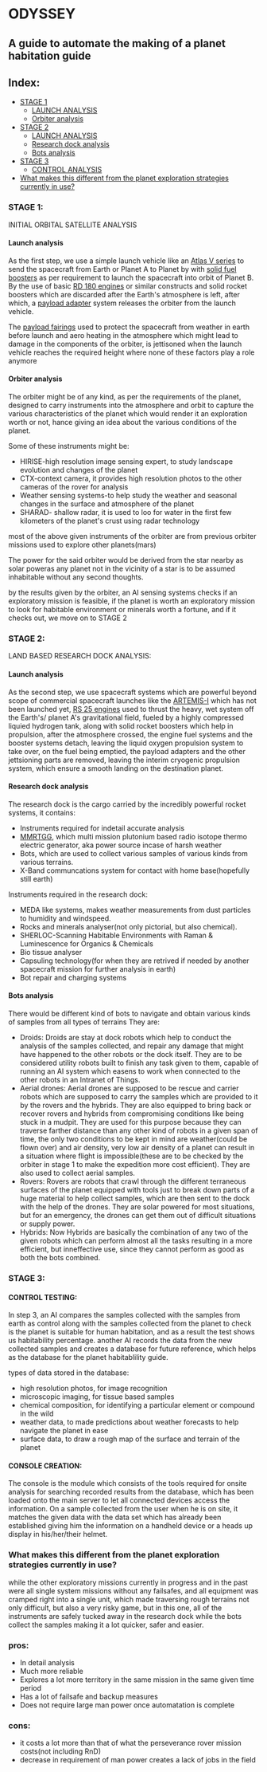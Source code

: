 # ODYSSEY
## A guide to automate the making of a planet habitation guide

## Index:
* [STAGE 1](https://github.com/NaveenManoharan22/ODYSSEY/edit/main/README.md#stage-1)
  * [LAUNCH ANALYSIS](https://github.com/NaveenManoharan22/ODYSSEY/edit/main/README.md#launch-analysis)
  * [Orbiter analysis](https://github.com/NaveenManoharan22/ODYSSEY/edit/main/README.md#orbiter-analysis)
* [STAGE 2](https://github.com/NaveenManoharan22/ODYSSEY/edit/main/README.md#stage-2)
  * [LAUNCH ANALYSIS](https://github.com/NaveenManoharan22/ODYSSEY/edit/main/README.md#launch-analysis-1) 
  * [Research dock analysis](https://github.com/NaveenManoharan22/ODYSSEY/edit/main/README.md#research-dock-analysis)
  * [Bots analysis](https://github.com/NaveenManoharan22/ODYSSEY/edit/main/README.md#bots-analysis)
* [STAGE 3](https://github.com/NaveenManoharan22/ODYSSEY/edit/main/README.md#stage-3)
  * [CONTROL ANALYSIS](https://github.com/NaveenManoharan22/ODYSSEY/edit/main/README.md#control-testing)
* [What makes this different from the planet exploration strategies currently in use?](https://github.com/NaveenManoharan22/ODYSSEY/edit/main/README.md#what-makes-this-different-from-the-planet-exploration-strategies-currently-in-use)

### STAGE 1:
INITIAL ORBITAL SATELLITE ANALYSIS
#### Launch analysis
As the first step, we use a simple launch vehicle like an [Atlas V series](https://user-images.githubusercontent.com/114763167/193393064-eae55759-5540-45be-b88f-8d4490ad902c.png) to send the spacecraft from Earth or Planet A to Planet by with [solid fuel boosters](https://user-images.githubusercontent.com/114763167/193393139-38cd3715-debd-436b-941a-d1f6f7bca0fa.png) as per requirement to launch the spacecraft into orbit of Planet B. By the use of basic [RD 180 engines](https://user-images.githubusercontent.com/114763167/193393215-718901c3-8e0c-4400-9899-be249948d42c.png) or similar constructs and solid rocket boosters which are discarded after the Earth's atmosphere is left, after which, a [payload adapter](https://user-images.githubusercontent.com/114763167/193393252-26b8674e-b374-401d-9e4b-90da932b0eef.png) system releases the orbiter from the launch vehicle.

The [payload fairings](https://user-images.githubusercontent.com/114763167/193393274-cf549188-0196-47f1-b1bc-3f62c6a19a96.png) used to protect the spacecraft from weather in earth before launch and aero heating in the atmosphere which might lead to damage in the components of the orbiter, is jettisoned when the launch vehicle reaches the required height where none of these factors play a role anymore

#### Orbiter analysis

The orbiter might be of any kind, as per the requirements of the planet, designed to carry instruments into the atmosphere and orbit to capture the various characteristics of the planet which would render it an exploration worth or not, hance giving an idea about the various conditions of the planet.

Some of these instruments might be:
* HIRISE-high resolution image sensing expert, to study landscape evolution and changes of the planet
* CTX-context camera, it provides high resolution photos to the other cameras of the rover for analysis
* Weather sensing systems-to help study the weather and seasonal changes in the surface and atmosphere of the planet
* SHARAD- shallow radar, it is used to loo for water in the first few kilometers of the planet's crust using radar technology

most of the above given instruments of the orbiter are from previous orbiter missions used to explore other planets(mars)

The power for the said orbiter would be derived from the star nearby as solar poweras any planet not in the vicinity of a star is to be assumed inhabitable without any second thoughts.

by the results given by the orbiter, an AI sensing systems checks if an exploratory mission is feasible, if the planet is worth an exploratory mission to look for habitable environment or minerals worth a fortune, and if it checks out, we move on to STAGE 2


### STAGE 2:
LAND BASED RESEARCH DOCK ANALYSIS:
#### Launch analysis
As the second step, we use spacecraft systems which are powerful beyond scope of commercial spacecraft launches like the [ARTEMIS-I](https://user-images.githubusercontent.com/114763167/193393399-8884658c-cd54-4c5d-b43b-bda4df2b5972.png)
which has not been launched yet, [RS 25 engines](https://user-images.githubusercontent.com/114763167/193393342-f438823e-9483-408b-85d1-32a0f3861b9a.png) used to thrust the heavy, wet system off the Earth's/ planet A's gravitational field, fueled by a highly compressed liquied hydrogen tank, along with solid rocket boosters which help in propulsion, after the atmosphere crossed, the engine fuel systems and the booster systems detach, leaving the liquid oxygen propulsion system to take over, on the fuel being emptied, the payload adapters and the other jettsioning parts are removed, leaving the interim cryogenic propulsion system, which ensure a smooth landing on the destination planet.

#### Research dock analysis

The research dock is the cargo carried by the incredibly powerful rocket systems, it contains:
* Instruments required for indetail accurate analysis
* [MMRTGG](https://user-images.githubusercontent.com/114763167/193394157-0bb01a53-20cd-44e4-94ae-a420603e6c7e.png), which multi mission plutonium based radio isotope thermo electric generator, aka power source incase of harsh weather
* Bots, which are used to collect various samples of various kinds from various terrains.
* X-Band communcations system for contact with home base(hopefully still earth)

Instruments required in the research dock:
* MEDA like systems, makes weather measurements from dust particles to humidity and windspeed.
* Rocks and minerals analyser(not only pictorial, but also chemical).
* SHERLOC-Scanning Habitable Environments with Raman & Luminescence for Organics & Chemicals
* Bio tissue analyser
* Capsuling technology(for when they are retrived if needed by another spacecraft mission for further analysis in earth)
* Bot repair and charging systems

#### Bots analysis
There would be different kind of bots to navigate and obtain various kinds of samples from all types of terrains
They are:
* Droids: Droids are stay at dock robots which help to conduct the analysis of the samples collected, and repair any damage that might have happened to the other robots or the dock itself. They are to be considered utility robots built to finish any task given to them, capable of running an AI system which easens to work when connected to the other robots in an Intranet of Things.
* Aerial drones: Aerial drones are supposed to be rescue and carrier robots which are supposed to carry the samples which are provided to it by the rovers and the hybrids. They are also equipped to bring back or recover rovers and hybrids from compromising conditions like being stuck in a mudpit. They are used for this purpose because they can traverse farther distance than any other kind of robots in a given span of time, the only two conditions to be kept in mind are weather(could be flown over) and air density, very low air density of a planet can result in a situation where flight is impossible(these are to be checked by the orbiter in stage 1 to make the expedition more cost efficient). They are also used to collect aerial samples.
* Rovers: Rovers are robots that crawl through the different terraneous surfaces of the planet equipped with tools just to break down parts of a huge material to help collect samples, which are then sent to the dock with the help of the drones. They are solar powered for most situations, but for an emergency, the drones can get them out of difficult situations or supply power.
* Hybrids: Now Hybrids are basically the combination of any two of the given robots which can perform almost all the tasks resulting in a more efficient, but inneffective use, since they cannot perform as good as both the bots combined.

### STAGE 3:
#### CONTROL TESTING:

In step 3, an AI compares the samples collected with the samples from earth as control along with the samples collected from the planet to check is the planet is suitable for human habitation, and as a result the test shows us habitability percentage. another AI records the data from the new collected samples and creates a database for future reference, which helps as the database for the planet habitablility guide.

types of data stored in the database:
* high resolution photos, for image recognition
* microscopic imaging, for tissue based samples
* chemical composition, for identifying a particular element or compound in the wild
* weather data, to made predictions about weather forecasts to help navigate the planet in ease
* surface data, to draw a rough map of the surface and terrain of the planet

#### CONSOLE CREATION:

The console is the module which consists of the tools required for onsite analysis for searching recorded results from the database, which has been loaded onto the main server to let all connected devices access the information. On a sample collected from the user when he is on site, it matches the given data with the data set which has already been established giving him the information on a handheld device or a heads up display in his/her/their helmet. 

### What makes this different from the planet exploration strategies currently in use?

while the other exploratory missions currently in progress and in the past were all single system missions without any failsafes, and all equipment was cramped right into a single unit, which made traversing rough terrains not only difficult, but also a very risky game, but in this one, all of the instruments are safely tucked away in the research dock while the bots collect the samples making it a lot quicker, safer and easier.

### pros:
* In detail analysis
* Much more reliable
* Explores a lot more territory in the same mission in the same given time period
* Has a lot of failsafe and backup measures
* Does not require large man power once automatation is complete

### cons:
* it costs a lot more than that of what the perseverance rover mission costs(not including RnD)
* decrease in requirement of man power creates a lack of jobs in the field
